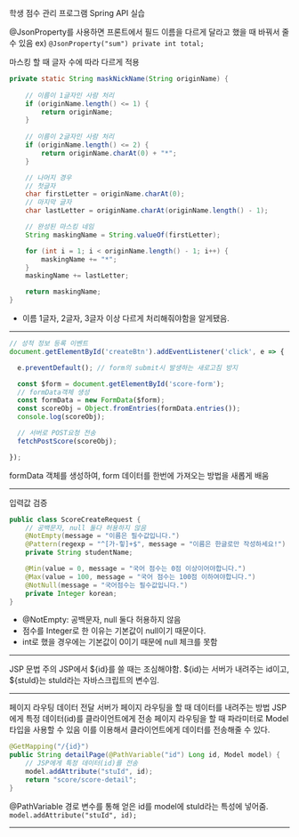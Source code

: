 학생 점수 관리 프로그램
Spring API 실습


@JsonProperty를 사용하면 프론트에서 필드 이름을
다르게 달라고 했을 때 바꿔서 줄 수 있음
ex)
`@JsonProperty("sum")
private int total;`



마스킹 할 때 글자 수에 따라 다르게 적용
```java
private static String maskNickName(String originName) {
    
    // 이름이 1글자인 사람 처리
    if (originName.length() <= 1) {
        return originName;
    }
    
    // 이름이 2글자인 사람 처리
    if (originName.length() <= 2) {
        return originName.charAt(0) + "*";
    }

    // 나머지 경우
    // 첫글자
    char firstLetter = originName.charAt(0);
    // 마지막 글자
    char lastLetter = originName.charAt(originName.length() - 1);

    // 완성된 마스킹 네임
    String maskingName = String.valueOf(firstLetter);

    for (int i = 1; i < originName.length() - 1; i++) {
        maskingName += "*";
    }
    maskingName += lastLetter;

    return maskingName;
}

```
- 이름 1글자, 2글자, 3글자 이상 다르게 처리해줘야함을 알게됐음.


---


```javascript
// 성적 정보 등록 이벤트
document.getElementById('createBtn').addEventListener('click', e => {

  e.preventDefault(); // form의 submit시 발생하는 새로고침 방지

  const $form = document.getElementById('score-form');
  // formData객체 생성
  const formData = new FormData($form);
  const scoreObj = Object.fromEntries(formData.entries());
  console.log(scoreObj);

  // 서버로 POST요청 전송
  fetchPostScore(scoreObj);

});
```
formData 객체를 생성하여,
form 데이터를 한번에 가져오는 방법을 새롭게 배움

---


입력값 검증
```java
public class ScoreCreateRequest {
    // 공백문자, null 둘다 허용하지 않음
    @NotEmpty(message = "이름은 필수값입니다.")
    @Pattern(regexp = "^[가-힣]+$", message = "이름은 한글로만 작성하세요!")
    private String studentName;

    @Min(value = 0, message = "국어 점수는 0점 이상이어야합니다.")
    @Max(value = 100, message = "국어 점수는 100점 이하여야합니다.")
    @NotNull(message = "국어점수는 필수값입니다.")
    private Integer korean;
}
```
- @NotEmpty: 공백문자, null 둘다 허용하지 않음
- 점수를 Integer로 한 이유는 기본값이 null이기 때문이다.
- int로 했을 경우에는 기본값이 0이기 때문에 null 체크를 못함

---

JSP 문법 주의
JSP에서 ${id}를 쓸 때는 조심해야함.
${id}는 서버가 내려주는 id이고,
\${stuId}는 stuId라는 자바스크립트의 변수임.


---

페이지 라우팅 데이터 전달
서버가 페이지 라우팅을 할 때 데이터를 내려주는 방법
JSP에게 특정 데이터(id)를 클라이언트에게 전송
페이지 라우팅을 할 때 파라미터로 Model 타입을 사용할 수 있음
이를 이용해서 클라이언트에게 데이터를 전송해줄 수 있다.

```java
@GetMapping("/{id}")
public String detailPage(@PathVariable("id") Long id, Model model) {
    // JSP에게 특정 데이터(id)를 전송
    model.addAttribute("stuId", id);
    return "score/score-detail";
}
```
@PathVariable 경로 변수를 통해 얻은 id를
model에 stuId라는 특성에 넣어줌.
`model.addAttribute("stuId", id);`

---